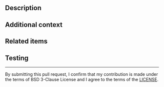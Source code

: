 ## Description
<!-- Thank you for submitting a pull request! Find more information in our development guide at [DEVELOPMENT](https://github.com/awslabs/s3-connector-for-pytorch/blob/main/doc/DEVELOPMENT.md) -->
<!-- Provide an overview of the PR for maintainers and reviewers. -->
<!-- Please ensure your commit messages follow these [guidelines](https://chris.beams.io/posts/git-commit/). -->

## Additional context
<!-- Provide details that would help an engineer who is unfamiliar with this part of the code. -->
<!-- Please confirm there is no breaking change, or call out any behavior changes you think are necessary. -->

## Related items
<!-- Please add related pull requests or Github issues. -->

## Testing
<!-- Please describe how these changes were tested. -->

--------
By submitting this pull request, I confirm that my contribution is made under the terms of BSD 3-Clause License and I agree to the terms of the [LICENSE](https://github.com/awslabs/s3-connector-for-pytorch/blob/main/LICENSE).
